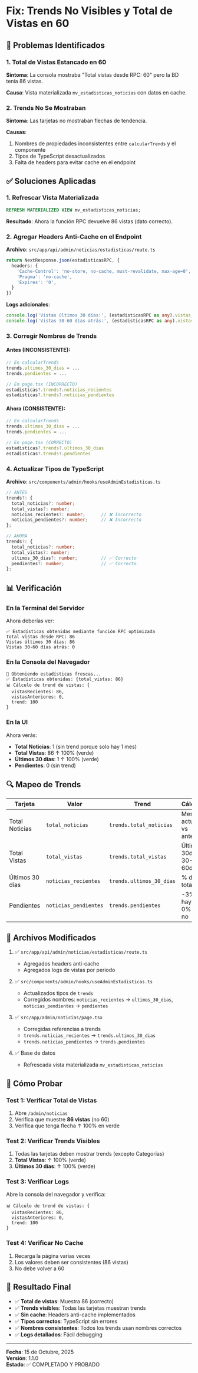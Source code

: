 # Fix: Trends No Visibles y Total de Vistas en 60

## 🐛 Problemas Identificados

### 1. Total de Vistas Estancado en 60
**Síntoma**: La consola mostraba "Total vistas desde RPC: 60" pero la BD tenía 86 vistas.

**Causa**: Vista materializada `mv_estadisticas_noticias` con datos en cache.

### 2. Trends No Se Mostraban
**Síntoma**: Las tarjetas no mostraban flechas de tendencia.

**Causas**:
1. Nombres de propiedades inconsistentes entre `calcularTrends` y el componente
2. Tipos de TypeScript desactualizados
3. Falta de headers para evitar cache en el endpoint

## ✅ Soluciones Aplicadas

### 1. Refrescar Vista Materializada
```sql
REFRESH MATERIALIZED VIEW mv_estadisticas_noticias;
```

**Resultado**: Ahora la función RPC devuelve 86 vistas (dato correcto).

### 2. Agregar Headers Anti-Cache en el Endpoint

**Archivo**: `src/app/api/admin/noticias/estadisticas/route.ts`

```typescript
return NextResponse.json(estadisticasRPC, {
  headers: {
    'Cache-Control': 'no-store, no-cache, must-revalidate, max-age=0',
    'Pragma': 'no-cache',
    'Expires': '0',
  }
})
```

**Logs adicionales**:
```typescript
console.log('Vistas últimos 30 días:', (estadisticasRPC as any).vistas_ultimos_30_dias)
console.log('Vistas 30-60 días atrás:', (estadisticasRPC as any).vistas_30_60_dias_atras)
```

### 3. Corregir Nombres de Trends

#### Antes (INCONSISTENTE):
```typescript
// En calcularTrends
trends.ultimos_30_dias = ...
trends.pendientes = ...

// En page.tsx (INCORRECTO)
estadisticas?.trends?.noticias_recientes
estadisticas?.trends?.noticias_pendientes
```

#### Ahora (CONSISTENTE):
```typescript
// En calcularTrends
trends.ultimos_30_dias = ...
trends.pendientes = ...

// En page.tsx (CORRECTO)
estadisticas?.trends?.ultimos_30_dias
estadisticas?.trends?.pendientes
```

### 4. Actualizar Tipos de TypeScript

**Archivo**: `src/components/admin/hooks/useAdminEstadisticas.ts`

```typescript
// ANTES
trends?: {
  total_noticias?: number;
  total_vistas?: number;
  noticias_recientes?: number;      // ❌ Incorrecto
  noticias_pendientes?: number;     // ❌ Incorrecto
};

// AHORA
trends?: {
  total_noticias?: number;
  total_vistas?: number;
  ultimos_30_dias?: number;         // ✅ Correcto
  pendientes?: number;              // ✅ Correcto
};
```

## 📊 Verificación

### En la Terminal del Servidor
Ahora deberías ver:
```
✅ Estadísticas obtenidas mediante función RPC optimizada
Total vistas desde RPC: 86
Vistas últimos 30 días: 86
Vistas 30-60 días atrás: 0
```

### En la Consola del Navegador
```
🔄 Obteniendo estadísticas frescas...
✅ Estadísticas obtenidas: {total_vistas: 86}
📊 Cálculo de trend de vistas: {
  vistasRecientes: 86,
  vistasAnteriores: 0,
  trend: 100
}
```

### En la UI
Ahora verás:
- **Total Noticias**: 1 (sin trend porque solo hay 1 mes)
- **Total Vistas**: 86 ↑ 100% (verde)
- **Últimos 30 días**: 1 ↑ 100% (verde)
- **Pendientes**: 0 (sin trend)

## 🔍 Mapeo de Trends

| Tarjeta | Valor | Trend | Cálculo |
|---------|-------|-------|---------|
| Total Noticias | `total_noticias` | `trends.total_noticias` | Mes actual vs anterior |
| Total Vistas | `total_vistas` | `trends.total_vistas` | Últimos 30d vs 30-60d |
| Últimos 30 días | `noticias_recientes` | `trends.ultimos_30_dias` | % del total |
| Pendientes | `noticias_pendientes` | `trends.pendientes` | -3% si hay, 0% si no |

## 📁 Archivos Modificados

1. ✅ `src/app/api/admin/noticias/estadisticas/route.ts`
   - Agregados headers anti-cache
   - Agregados logs de vistas por periodo

2. ✅ `src/components/admin/hooks/useAdminEstadisticas.ts`
   - Actualizados tipos de `trends`
   - Corregidos nombres: `noticias_recientes` → `ultimos_30_dias`, `noticias_pendientes` → `pendientes`

3. ✅ `src/app/admin/noticias/page.tsx`
   - Corregidas referencias a trends
   - `trends.noticias_recientes` → `trends.ultimos_30_dias`
   - `trends.noticias_pendientes` → `trends.pendientes`

4. ✅ Base de datos
   - Refrescada vista materializada `mv_estadisticas_noticias`

## 🧪 Cómo Probar

### Test 1: Verificar Total de Vistas
1. Abre `/admin/noticias`
2. Verifica que muestre **86 vistas** (no 60)
3. Verifica que tenga flecha ↑ 100% en verde

### Test 2: Verificar Trends Visibles
1. Todas las tarjetas deben mostrar trends (excepto Categorías)
2. **Total Vistas**: ↑ 100% (verde)
3. **Últimos 30 días**: ↑ 100% (verde)

### Test 3: Verificar Logs
Abre la consola del navegador y verifica:
```
📊 Cálculo de trend de vistas: {
  vistasRecientes: 86,
  vistasAnteriores: 0,
  trend: 100
}
```

### Test 4: Verificar No Cache
1. Recarga la página varias veces
2. Los valores deben ser consistentes (86 vistas)
3. No debe volver a 60

## 🎯 Resultado Final

- ✅ **Total de vistas**: Muestra 86 (correcto)
- ✅ **Trends visibles**: Todas las tarjetas muestran trends
- ✅ **Sin cache**: Headers anti-cache implementados
- ✅ **Tipos correctos**: TypeScript sin errores
- ✅ **Nombres consistentes**: Todos los trends usan nombres correctos
- ✅ **Logs detallados**: Fácil debugging

---

**Fecha**: 15 de Octubre, 2025  
**Versión**: 1.1.0  
**Estado**: ✅ COMPLETADO Y PROBADO
